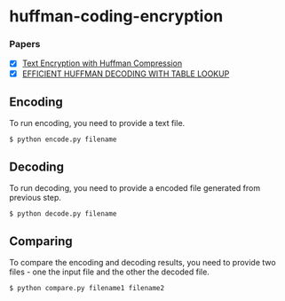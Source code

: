 # huffman-coding-encryption

### Papers
- [x] [Text Encryption with Huffman Compression](https://research.ijcaonline.org/volume54/number6/pxc3882307.pdf)
- [x] [EFFICIENT HUFFMAN DECODING WITH TABLE LOOKUP ](http://citeseerx.ist.psu.edu/viewdoc/download?doi=10.1.1.93.9447&rep=rep1&type=pdf)

## Encoding

To run encoding, you need to provide a text file.

```
$ python encode.py filename
```

## Decoding
To run decoding, you need to provide a encoded file generated from previous step.

```
$ python decode.py filename
```

## Comparing
To compare the encoding and decoding results, you need to provide two files - one the input file and the other the decoded file.


```
$ python compare.py filename1 filename2
```
